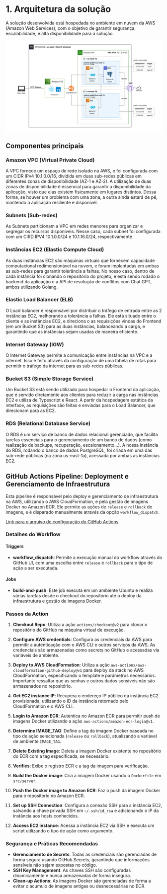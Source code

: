 # 1. Arquitetura da solução
A solução desenvolvida está hospedada no ambiente em nuvem da AWS (Amazon Web Services), com o objetivo de garantir segurança, escalabilidade, e alta disponibilidade para a solução.

<img src="../docs/assets/arquitetura-m10.jpg">

## Componentes principais

### Amazon VPC (Virtual Private Cloud)
A VPC  fornece um espaço de rede isolado na AWS, e foi configurada com um CIDR IPv4 10.1.0.0/16, dividida em duas sub-redes públicas em diferentes zonas de disponibilidade (AZ-1 e AZ-2). A utilização de duas zonas de disponibilidade é essencial para garantir a disponibilidade da aplicação, visto que elas existem fisicamente em lugares distintos. Dessa forma, se houver um problema com uma zona, a outra ainda estará de pé, mantendo a aplicação resiliente e disponível.

### Subnets (Sub-redes)
As Subnets particionam a VPC em redes menores para organizar e segregar os recursos disponíveis. Nesse caso, cada subnet foi configurada com um CIRD IPV4 10.1.0.0/24 e 10.1.16.0/24, respectivamente 

### Instâncias EC2 (Elastic Compute Cloud)
As duas instâncias EC2 são máquinas virtuais que fornecem capacidade computacional redimensionável na nuvem, e foram implantadas em ambas as sub-redes para garantir tolerância a falhas. No nosso caso, dentro de cada instância foi clonando o repositório do projeto, e está sendo rodado o backend da aplicação e a API de resolução de conflitos com Chat GPT, ambos utilizando Golang.

### Elastic Load Balancer (ELB)
O Load balancer é responsável por distribuir o tráfego de entrada entre as 2 instâncias EC2, melhorando a tolerância a falhas. Ele está situado entre o cliente e as instâncias EC2, e direciona o as requisições vindas do Frontend (em um Bucket S3) para as duas instâncias, balanceando a carga, e garantindo que as instâncias sejam usadas de maneira eficiente.

### Internet Gateway (IGW)
O Internet Gateway permite a comunicação entre instâncias na VPC e a internet. Isso é feito através da configuração de uma tabela de rotas para permitir o tráfego da internet para as sub-redes públicas.

### Bucket S3 (Simple Storage Service)
Um Bucket S3 está sendo utilizado para hospedar o Frontend da aplicação, que é servido diretamente aos clientes para reduzir a carga nas instâncias EC2 e utiliza de Typescript e React. A partir da hospedagem estática da interface, as requisições são feitas e enviadas para o Load Balancer, que direcionam para as EC2.

### RDS (Relational Database Service)
O RDS é um serviço de banco de dados relacional gerenciado, que facilita tarefas essenciais para o gerenciamento de um banco de dados (como realização de backups, recuperação, escalonamento...). A nossa instância do RDS, rodando o banco de dados PostgreSQL, foi criada em uma das sub-rede públicas (na zona us-east-1a), acessada por ambas as instâncias EC2.


## GitHub Actions Pipeline: Deployment e Gerenciamento de Infraestrutura

Esta pipeline é responsável pelo deploy e gerenciamento de infraestrutura na AWS, utilizando o AWS CloudFormation, e pela gestão de imagens Docker no Amazon ECR. Ele permite as ações de `release` e `rollback` de imagens, e é disparado manualmente através da opção `workflow_dispatch`.

[Link para o arquivo de configuração do GitHub Actions](../.github/workflows/release.yaml)

### Detalhes do Workflow

#### Triggers
- **workflow_dispatch**: Permite a execução manual do workflow através do GitHub UI, com uma escolha entre `release` e `rollback` para o tipo de ação a ser executada.

#### Jobs
- **build-and-push**: Este job executa em um ambiente Ubuntu e realiza várias tarefas desde o checkout do repositório até o deploy da infraestrutura e gestão de imagens Docker.

### Passos da Action

1. **Checkout Repo**: Utiliza a ação `actions/checkout@v2` para clonar o repositório do GitHub na máquina virtual de execução.

2. **Configure AWS credentials**: Configura as credenciais da AWS para permitir a autenticação com o AWS CLI e outros serviços da AWS. As credenciais são armazenadas como secrets no GitHub e acessadas via variáveis de ambiente.

3. **Deploy to AWS CloudFormation**: Utiliza a ação `aws-actions/aws-cloudformation-github-deploy@v1` para deploy da stack no AWS CloudFormation, especificando o template e parâmetros necessários. Importante ressaltar que as senhas e outros dados sensíveis não são armazenados no repositório.

4. **Get EC2 instance IP**: Recupera o endereço IP público da instância EC2 provisionada, utilizando o ID da instância retornado pelo CloudFormation e o AWS CLI.

5. **Login to Amazon ECR**: Autentica no Amazon ECR para permitir push de imagens Docker utilizando a ação `aws-actions/amazon-ecr-login@v1`.

6. **Determine IMAGE_TAG**: Define a tag da imagem Docker baseada no tipo de ação selecionada (`release` ou `rollback`), atualizando a variável de ambiente `IMAGE_TAG`.

7. **Delete Existing Image**: Deleta a imagem Docker existente no repositório do ECR com a tag especificada, se necessário.

8. **Verifies**: Exibe o registro ECR e a tag da imagem para verificação.

9. **Build the Docker image**: Cria a imagem Docker usando o `Dockerfile` em `src/server`.

10. **Push the Docker image to Amazon ECR**: Faz o push da imagem Docker para o repositório no Amazon ECR.

11. **Set up SSH Connection**: Configura a conexão SSH para a instância EC2, salvando a chave privada SSH em `~/.ssh/id_rsa` e adicionando o IP da instância aos hosts conhecidos.

12. **Access EC2 instance**: Acessa a instância EC2 via SSH e executa um script utilizando o tipo de ação como argumento.

### Segurança e Práticas Recomendadas

- **Gerenciamento de Secrets**: Todas as credenciais são gerenciadas de forma segura usando GitHub Secrets, garantindo que informações sensíveis não sejam expostas no código.
- **SSH Key Management**: As chaves SSH são configuradas dinamicamente e nunca armazenadas de forma insegura.
- **Clean-up Actions**: As imagens Docker são gerenciadas de forma a evitar o acumulo de imagens antigas ou desnecessárias no ECR.

